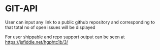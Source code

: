 # GIT-API
User can input any link to a public github repository and corresponding to that total no of open issues will be displayed



For user shippable and repo support output can be seen at https://jsfiddle.net/hgphtc1b/3/
